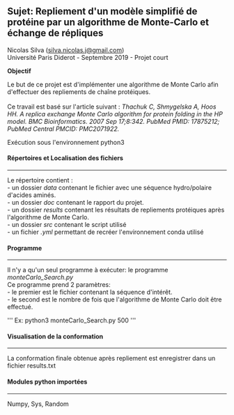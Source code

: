 ## Sujet: Repliement d'un modèle simplifié de protéine par un algorithme de Monte-Carlo et échange de répliques

Nicolas Silva (silva.nicolas.j@gmail.com)<br/>
Université Paris Diderot - Septembre 2019 - Projet court

__Objectif__

Le but de ce projet est d'implémenter une algorithme de Monte Carlo afin d'effectuer des repliements de chaîne protéiques.<br/><br/>
Ce travail est basé sur l'article suivant :
*Thachuk C, Shmygelska A, Hoos HH. A replica exchange Monte Carlo algorithm for protein folding in the HP model. BMC Bioinformatics. 2007 Sep 17;8:342. PubMed PMID: 17875212; PubMed Central PMCID: PMC2071922.*



Exécution sous l'environnement python3

#### Répertoires et Localisation des fichiers
*********************************************

Le répertoire contient :<br/>
	- un dossier *data* contenant le fichier avec une séquence hydro/polaire d'acides aminés.<br/>
	- un dossier *doc* contenant le rapport du projet.<br/>
	- un dossier *results* contenant les résultats de repliements protéiques après l'algorithme de Monte Carlo.<br/>
	- un dossier *src* contenant le script utilisé<br/>
	- un fichier *.yml* permettant de recréer l'environnement conda utilisé<br/>

#### Programme
**************

Il n'y a qu'un seul programme à exécuter: le programme *monteCarlo_Search.py*<br/>
Ce programme prend 2 paramètres:<br/>
	- le premier est le fichier contenant la séquence d'intérêt.<br/>
	- le second est le nombre de fois que l'algorithme de Monte Carlo doit être effectué.<br/>

''' Ex: python3 monteCarlo_Search.py 500 '''

#### Visualisation de la conformation
*************************************

La conformation finale obtenue après repliement est enregistrer dans un fichier results.txt

#### Modules python importées
*****************************

Numpy, Sys, Random

